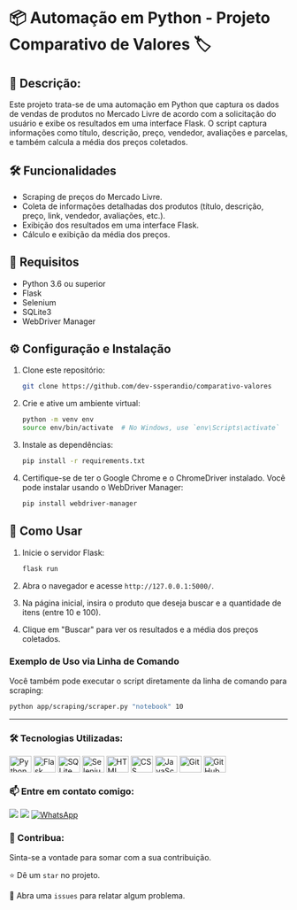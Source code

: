 # 📦 Automação em Python - Projeto Comparativo de Valores 🏷️

## 📄 Descrição: 
Este projeto trata-se de uma automação em Python que captura os dados de vendas de produtos no Mercado Livre de acordo com a solicitação do usuário e exibe os resultados em uma interface Flask. O script captura informações como título, descrição, preço, vendedor, avaliações e parcelas, e também calcula a média dos preços coletados.

## 🛠️ Funcionalidades
- Scraping de preços do Mercado Livre.
- Coleta de informações detalhadas dos produtos (título, descrição, preço, link, vendedor, avaliações, etc.).
- Exibição dos resultados em uma interface Flask.
- Cálculo e exibição da média dos preços.

## 📌 Requisitos
- Python 3.6 ou superior
- Flask
- Selenium
- SQLite3
- WebDriver Manager

## ⚙️ Configuração e Instalação

1. Clone este repositório:
   ```sh
   git clone https://github.com/dev-ssperandio/comparativo-valores
   ```

2. Crie e ative um ambiente virtual:
   ```sh
   python -m venv env
   source env/bin/activate  # No Windows, use `env\Scripts\activate`
   ```

3. Instale as dependências:
   ```sh
   pip install -r requirements.txt
   ```

4. Certifique-se de ter o Google Chrome e o ChromeDriver instalado. Você pode instalar usando o WebDriver Manager:
   ```sh
   pip install webdriver-manager
   ```

## 📖 Como Usar

1. Inicie o servidor Flask:
   ```sh
   flask run
   ```

2. Abra o navegador e acesse `http://127.0.0.1:5000/`.

3. Na página inicial, insira o produto que deseja buscar e a quantidade de itens (entre 10 e 100).

4. Clique em "Buscar" para ver os resultados e a média dos preços coletados.

### Exemplo de Uso via Linha de Comando

Você também pode executar o script diretamente da linha de comando para scraping:

```sh
python app/scraping/scraper.py "notebook" 10
```

***

### 🛠 Tecnologias Utilizadas:
<div>
    <img align="center" alt="Python" height="30" width="40" src="https://cdn.jsdelivr.net/gh/devicons/devicon/icons/python/python-original.svg" />
    <img align="center" alt="Flask" height="30" width="40" src="https://cdn.jsdelivr.net/gh/devicons/devicon/icons/flask/flask-original.svg" />
    <img align="center" alt="SQLite" height="30" width="40" src="https://cdn.jsdelivr.net/gh/devicons/devicon/icons/sqlite/sqlite-original.svg" />
    <img align="center" alt="Selenium" height="30" width="40" src="https://cdn.jsdelivr.net/gh/devicons/devicon/icons/selenium/selenium-original.svg" />
    <img align="center" alt="HTML" height="30" width="40" src="https://cdn.jsdelivr.net/gh/devicons/devicon/icons/html5/html5-original.svg" />
    <img align="center" alt="CSS" height="30" width="40" src="https://cdn.jsdelivr.net/gh/devicons/devicon/icons/css3/css3-original.svg" />
    <img align="center" alt="JavaScript" height="30" width="40" src="https://cdn.jsdelivr.net/gh/devicons/devicon/icons/javascript/javascript-original.svg" />
    <img align="center" alt="Git" height="30" width="40" src="https://cdn.jsdelivr.net/gh/devicons/devicon/icons/git/git-original.svg" />
    <img align="center" alt="GitHub" height="30" width="40" src="https://cdn.jsdelivr.net/gh/devicons/devicon/icons/github/github-original.svg" />    
</div>


### 📫 Entre em contato comigo:
<div>
  <a href="https://www.linkedin.com/in/sidneysperandio" target="_blank"><img loading="lazy" src="https://img.shields.io/badge/-LinkedIn-%230077B5?style=for-the-badge&logo=linkedin&logoColor=white" target="_blank"></a>   
  <a href = "mailto:dev.ssperandio@gmail.com"><img loading="lazy" src="https://img.shields.io/badge/Gmail-D14836?style=for-the-badge&logo=gmail&logoColor=white" target="_blank"></a>
  <a href="https://wa.me/5511975018322" target="_blank"><img loading="lazy" src="https://img.shields.io/badge/-WhatsApp-%2325D366?style=for-the-badge&logo=whatsapp&logoColor=white" alt="WhatsApp"></a>
</div>


### 🤝 Contribua:
Sinta-se a vontade para somar com a sua contribuição.

⭐️ Dê um `star` no projeto.

🐛 Abra uma `issues` para relatar algum problema.
